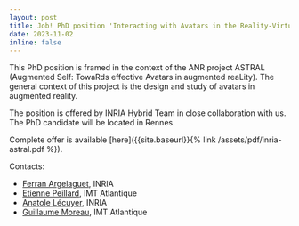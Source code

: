```yaml
---
layout: post
title: Job! PhD position 'Interacting with Avatars in the Reality-Virtuality Continuum'
date: 2023-11-02
inline: false
---
```




This PhD position is framed in the context of the ANR project ASTRAL (Augmented Self: TowaRds
effective Avatars in augmented reaLity). The general context of this project is the design and study of
avatars in augmented reality.

The position is offered by INRIA Hybrid Team in close collaboration with us. The PhD candidate will be located in Rennes.

Complete offer is available [here]({{site.baseurl}}{% link /assets/pdf/inria-astral.pdf %}). 

Contacts: 

 - [Ferran Argelaguet](mailto:ferran.argelaguet@inria.fr), INRIA
 - [Etienne Peillard](mailto:etienne.peillard@imt-atlantique.fr),  IMT Atlantique
 - [Anatole Lécuyer](mailto:anatole.lecuyer@iniria.fr), INRIA
 - [Guillaume Moreau](mailto:guillaume.moreau@imt-atlantique.fr), IMT Atlantique
 
  


